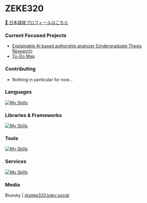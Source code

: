 <!-- ### Hi there 👋 ->

<!--
**ZEKE320/zeke320** is a ✨ _special_ ✨ repository because its `README.md` (this file) appears on your GitHub profile.

Here are some ideas to get you started:

- 🔭 I’m currently working on ...
- 🌱 I’m currently learning ...
- 👯 I’m looking to collaborate on ...
- 🤔 I’m looking for help with ...
- 💬 Ask me about ...
- 📫 How to reach me: ...
- 😄 Pronouns: ...
- ⚡ Fun fact: ...
-->

# ZEKE320

[🔴 日本語版プロフィールはこちら](README_jp.md)

### Current Focused Projects

- [Explainable AI based authorship analyzer (Undergraduate Thesis Research)](https://github.com/ZEKE320/shap-authorship-analysis-demo)
- [To-Do Map](https://github.com/ZEKE320/todo-map)

### Contributing

- Nothing in particular for now...

### Languages

[![My Skills](https://skillicons.dev/icons?i=java,py,js,ts,html,css,sass)](https://skillicons.dev)

### Libraries & Frameworks

[![My Skills](https://skillicons.dev/icons?i=spring,django,nextjs,nodejs,react,webpack,babel,jquery,bootstrap,materialui,emotion,sklearn)](https://skillicons.dev)

### Tools

[![My Skills](https://skillicons.dev/icons?i=git,github,gitlab,eclipse,linux,docker,bash,powershell,vscode,gradle,md,latex,mysql,postgresql,postman)](https://skillicons.dev)

### Services

[![My Skills](https://skillicons.dev/icons?i=vercel)](https://skillicons.dev)

### Media

Bluesky | [@zeke320.bsky.social](https://bsky.app/profile/zeke320.bsky.social)
